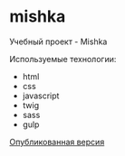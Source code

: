 # mishka

Учебный проект - Mishka

Используемые технологии:
* html
* css
* javascript
* twig
* sass
* gulp

[Опубликованная версия](https://soomlir.github.io/mishka/)
